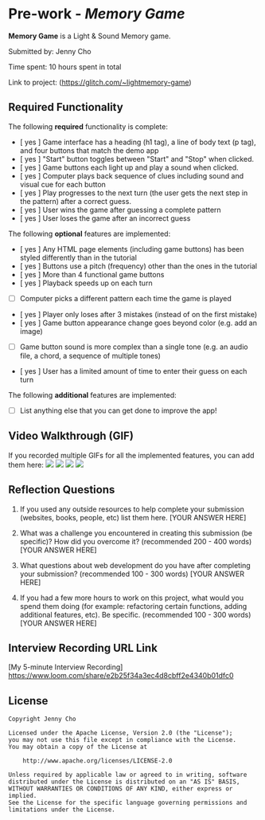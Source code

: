 # Pre-work - *Memory Game*

**Memory Game** is a Light & Sound Memory game. 

Submitted by: Jenny Cho

Time spent: 10 hours spent in total

Link to project: (https://glitch.com/~lightmemory-game)

## Required Functionality

The following **required** functionality is complete:

* [ yes ] Game interface has a heading (h1 tag), a line of body text (p tag), and four buttons that match the demo app
* [ yes ] "Start" button toggles between "Start" and "Stop" when clicked. 
* [ yes ] Game buttons each light up and play a sound when clicked. 
* [ yes ] Computer plays back sequence of clues including sound and visual cue for each button
* [ yes ] Play progresses to the next turn (the user gets the next step in the pattern) after a correct guess. 
* [ yes ] User wins the game after guessing a complete pattern
* [ yes ] User loses the game after an incorrect guess

The following **optional** features are implemented:

* [ yes ] Any HTML page elements (including game buttons) has been styled differently than in the tutorial
* [ yes ] Buttons use a pitch (frequency) other than the ones in the tutorial
* [ yes ] More than 4 functional game buttons
* [ yes ] Playback speeds up on each turn
* [ ] Computer picks a different pattern each time the game is played
* [ yes ] Player only loses after 3 mistakes (instead of on the first mistake)
* [ yes ] Game button appearance change goes beyond color (e.g. add an image)
* [ ] Game button sound is more complex than a single tone (e.g. an audio file, a chord, a sequence of multiple tones)
* [ yes ] User has a limited amount of time to enter their guess on each turn

The following **additional** features are implemented:

- [ ] List anything else that you can get done to improve the app!

## Video Walkthrough (GIF)

If you recorded multiple GIFs for all the implemented features, you can add them here:
![](gif1-link-here)
![](gif2-link-here)
![](gif3-link-here)
![](gif4-link-here)

## Reflection Questions
1. If you used any outside resources to help complete your submission (websites, books, people, etc) list them here. 
[YOUR ANSWER HERE]

2. What was a challenge you encountered in creating this submission (be specific)? How did you overcome it? (recommended 200 - 400 words) 
[YOUR ANSWER HERE]

3. What questions about web development do you have after completing your submission? (recommended 100 - 300 words) 
[YOUR ANSWER HERE]

4. If you had a few more hours to work on this project, what would you spend them doing (for example: refactoring certain functions, adding additional features, etc). Be specific. (recommended 100 - 300 words) 
[YOUR ANSWER HERE]



## Interview Recording URL Link

[My 5-minute Interview Recording] https://www.loom.com/share/e2b25f34a3ec4d8cbff2e4340b01dfc0


## License

    Copyright Jenny Cho

    Licensed under the Apache License, Version 2.0 (the "License");
    you may not use this file except in compliance with the License.
    You may obtain a copy of the License at

        http://www.apache.org/licenses/LICENSE-2.0

    Unless required by applicable law or agreed to in writing, software
    distributed under the License is distributed on an "AS IS" BASIS,
    WITHOUT WARRANTIES OR CONDITIONS OF ANY KIND, either express or implied.
    See the License for the specific language governing permissions and
    limitations under the License.
